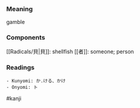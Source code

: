 ### Meaning

gamble

### Components

[[Radicals/貝|貝]]: shellfish [[者]]: someone; person

### Readings

```
- Kunyomi: か.ける、かけ
- Onyomi: ト
```

#kanji